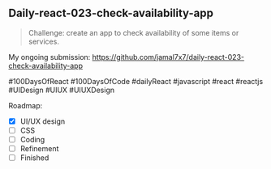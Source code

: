 ## Daily-react-023-check-availability-app

> Challenge: create an app to check availability of some items or services.

My ongoing submission: https://github.com/jamal7x7/daily-react-023-check-availability-app

#100DaysOfReact #100DaysOfCode #dailyReact #javascript #react #reactjs #UIDesign #UIUX #UIUXDesign

Roadmap:

- [x] UI/UX design
- [ ] CSS
- [ ] Coding
- [ ] Refinement
- [ ] Finished
